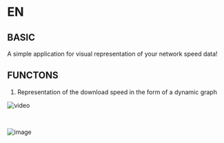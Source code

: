 EN
==

BASIC
--
A simple application for visual representation of your network speed data!

FUNCTONS
--
1. Representation of the download speed in the form of a dynamic graph

![video](https://user-images.githubusercontent.com/79650307/227215706-46e3c26a-e8c9-4031-bc36-7dae521f91cf.gif)

<br>

![image](https://user-images.githubusercontent.com/79650307/227215847-20356cd9-f99b-4437-b3e5-7ec878ed8b59.png)
